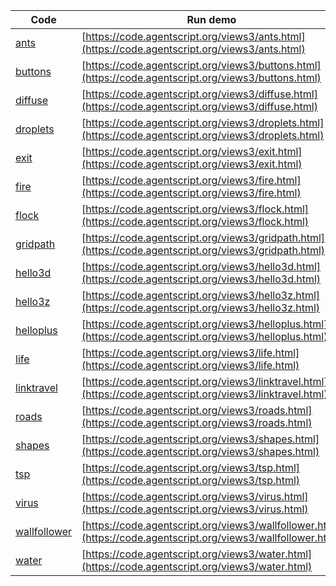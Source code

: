 Code    | Run demo
------- | ------
[ants](https://github.com/backspaces/agentscript/tree/master/views3/ants.html#L1) | [https://code.agentscript.org/views3/ants.html](https://code.agentscript.org/views3/ants.html)
[buttons](https://github.com/backspaces/agentscript/tree/master/views3/buttons.html#L1) | [https://code.agentscript.org/views3/buttons.html](https://code.agentscript.org/views3/buttons.html)
[diffuse](https://github.com/backspaces/agentscript/tree/master/views3/diffuse.html#L1) | [https://code.agentscript.org/views3/diffuse.html](https://code.agentscript.org/views3/diffuse.html)
[droplets](https://github.com/backspaces/agentscript/tree/master/views3/droplets.html#L1) | [https://code.agentscript.org/views3/droplets.html](https://code.agentscript.org/views3/droplets.html)
[exit](https://github.com/backspaces/agentscript/tree/master/views3/exit.html#L1) | [https://code.agentscript.org/views3/exit.html](https://code.agentscript.org/views3/exit.html)
[fire](https://github.com/backspaces/agentscript/tree/master/views3/fire.html#L1) | [https://code.agentscript.org/views3/fire.html](https://code.agentscript.org/views3/fire.html)
[flock](https://github.com/backspaces/agentscript/tree/master/views3/flock.html#L1) | [https://code.agentscript.org/views3/flock.html](https://code.agentscript.org/views3/flock.html)
[gridpath](https://github.com/backspaces/agentscript/tree/master/views3/gridpath.html#L1) | [https://code.agentscript.org/views3/gridpath.html](https://code.agentscript.org/views3/gridpath.html)
[hello3d](https://github.com/backspaces/agentscript/tree/master/views3/hello3d.html#L1) | [https://code.agentscript.org/views3/hello3d.html](https://code.agentscript.org/views3/hello3d.html)
[hello3z](https://github.com/backspaces/agentscript/tree/master/views3/hello3z.html#L1) | [https://code.agentscript.org/views3/hello3z.html](https://code.agentscript.org/views3/hello3z.html)
[helloplus](https://github.com/backspaces/agentscript/tree/master/views3/helloplus.html#L1) | [https://code.agentscript.org/views3/helloplus.html](https://code.agentscript.org/views3/helloplus.html)
[life](https://github.com/backspaces/agentscript/tree/master/views3/life.html#L1) | [https://code.agentscript.org/views3/life.html](https://code.agentscript.org/views3/life.html)
[linktravel](https://github.com/backspaces/agentscript/tree/master/views3/linktravel.html#L1) | [https://code.agentscript.org/views3/linktravel.html](https://code.agentscript.org/views3/linktravel.html)
[roads](https://github.com/backspaces/agentscript/tree/master/views3/roads.html#L1) | [https://code.agentscript.org/views3/roads.html](https://code.agentscript.org/views3/roads.html)
[shapes](https://github.com/backspaces/agentscript/tree/master/views3/shapes.html#L1) | [https://code.agentscript.org/views3/shapes.html](https://code.agentscript.org/views3/shapes.html)
[tsp](https://github.com/backspaces/agentscript/tree/master/views3/tsp.html#L1) | [https://code.agentscript.org/views3/tsp.html](https://code.agentscript.org/views3/tsp.html)
[virus](https://github.com/backspaces/agentscript/tree/master/views3/virus.html#L1) | [https://code.agentscript.org/views3/virus.html](https://code.agentscript.org/views3/virus.html)
[wallfollower](https://github.com/backspaces/agentscript/tree/master/views3/wallfollower.html#L1) | [https://code.agentscript.org/views3/wallfollower.html](https://code.agentscript.org/views3/wallfollower.html)
[water](https://github.com/backspaces/agentscript/tree/master/views3/water.html#L1) | [https://code.agentscript.org/views3/water.html](https://code.agentscript.org/views3/water.html)
